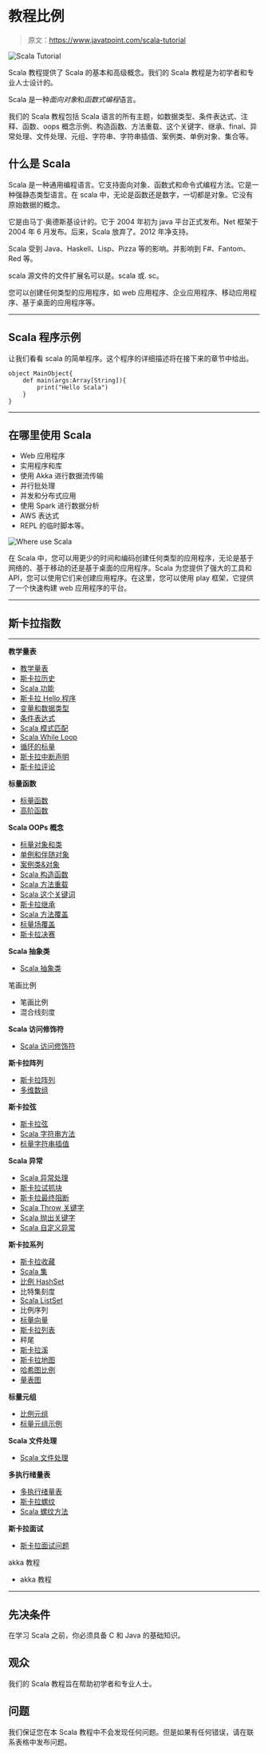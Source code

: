 # 教程比例

> 原文：<https://www.javatpoint.com/scala-tutorial>

![Scala Tutorial](img/32626da435b02aa99b865e55b964fe62.png)

Scala 教程提供了 Scala 的基本和高级概念。我们的 Scala 教程是为初学者和专业人士设计的。

Scala 是一种*面向对象*和*函数式编程*语言。

我们的 Scala 教程包括 Scala 语言的所有主题，如数据类型、条件表达式、注释、函数、oops 概念示例、构造函数、方法重载、这个关键字、继承、final、异常处理、文件处理、元组、字符串、字符串插值、案例类、单例对象、集合等。

## 什么是 Scala

Scala 是一种通用编程语言。它支持面向对象、函数式和命令式编程方法。它是一种强静态类型语言。在 scala 中，无论是函数还是数字，一切都是对象。它没有原始数据的概念。

它是由马丁·奥德斯基设计的。它于 2004 年初为 java 平台正式发布。Net 框架于 2004 年 6 月发布。后来，Scala 放弃了。2012 年净支持。

Scala 受到 Java、Haskell、Lisp、Pizza 等的影响。并影响到 F#、Fantom、Red 等。

scala 源文件的文件扩展名可以是。scala 或. sc。

您可以创建任何类型的应用程序，如 web 应用程序、企业应用程序、移动应用程序、基于桌面的应用程序等。

* * *

## Scala 程序示例

让我们看看 scala 的简单程序。这个程序的详细描述将在接下来的章节中给出。

```
object MainObject{
    def main(args:Array[String]){
		print("Hello Scala")
    }
}

```

* * *

## 在哪里使用 Scala

*   Web 应用程序
*   实用程序和库
*   使用 Akka 进行数据流传输
*   并行批处理
*   并发和分布式应用
*   使用 Spark 进行数据分析
*   AWS 表达式
*   REPL 的临时脚本等。

![Where use Scala](img/9db17f8e922206da6d357fff2307de4b.png)

在 Scala 中，您可以用更少的时间和编码创建任何类型的应用程序，无论是基于网络的、基于移动的还是基于桌面的应用程序。Scala 为您提供了强大的工具和 API，您可以使用它们来创建应用程序。在这里，您可以使用 play 框架，它提供了一个快速构建 web 应用程序的平台。

* * *

## 斯卡拉指数

* * *

**教学量表**

*   [教学量表](scala-tutorial)
*   [斯卡拉历史](history-of-scala)
*   [Scala 功能](features-of-scala)
*   [斯卡拉 Hello 程序](simple-program-of-scala)
*   [变量和数据类型](scala-variable-and-data-types)
*   [条件表达式](scala-conditional-expressions)
*   [Scala 模式匹配](scala-pattern-matching)
*   [Scala While Loop](scala-while-loop)
*   [循环的标量](scala-for-loop)
*   [斯卡拉中断声明](scala-break)
*   [斯卡拉评论](scala-comments)

**标量函数**

*   [标量函数](scala-functions)
*   [高阶函数](scala-higher-order-functions)

**Scala OOPs 概念**

*   [标量对象和类](scala-object-and-class)
*   [单例和伴随对象](scala-singleton-and-companion-object)
*   [案例类&对象](scala-case-classes-and-case-object)
*   [Scala 构造函数](scala-constructor)
*   [Scala 方法重载](scala-method-overloading)
*   [Scala 这个关键词](scala-this)
*   [斯卡拉继承](scala-inheritance)
*   [Scala 方法覆盖](scala-method-overriding)
*   [标量场覆盖](scala-field-overriding)
*   [斯卡拉决赛](scala-final)

**Scala 抽象类**

*   [Scala 抽象类](scala-abstract-class)

笔画比例

*   笔画比例
*   混合线刻度

**Scala 访问修饰符**

*   [Scala 访问修饰符](scala-access-modifier)

**斯卡拉阵列**

*   [斯卡拉阵列](scala-array)
*   [多维数组](scala-multidimensional-array)

**斯卡拉弦**

*   [斯卡拉弦](scala-string)
*   [Scala 字符串方法](scala-string-methods)
*   [标量字符串插值](scala-string-interpolation)

**Scala 异常**

*   [Scala 异常处理](scala-exception-handling)
*   [斯卡拉试抓块](scala-try-catch)
*   [斯卡拉最终阻断](scala-finally-block)
*   [Scala Throw 关键字](scala-throw-keyword)
*   [Scala 抛出关键字](scala-throws-keyword)
*   [Scala 自定义异常](scala-custom-exception)

**斯卡拉系列**

*   [斯卡拉收藏](scala-collection)
*   [Scala 集](scala-set)
*   [比例 HashSet](scala-hashset)
*   比特集刻度
*   [Scala ListSet](scala-listset)
*   比例序列
*   [标量向量](scala-vector)
*   [斯卡拉列表](scala-list)
*   秤尾
*   [斯卡拉溪](scala-stream)
*   [斯卡拉地图](scala-maps)
*   [哈希图比例](scala-hashmap)
*   [量表图](scala-listmap)

**标量元组**

*   [比例元组](scala-tuples)
*   [标量元组示例](scala-tuple-example)

**Scala 文件处理**

*   [Scala 文件处理](scala-file-handling)

**多执行绪量表**

*   [多执行绪量表](scala-multithreading)
*   [斯卡拉螺纹](scala-thread)
*   [Scala 螺纹方法](scala-thread-methods)

**斯卡拉面试**

*   [斯卡拉面试问题]( scala-interview-questions)

akka 教程

*   akka 教程

* * *

## 先决条件

在学习 Scala 之前，你必须具备 C 和 Java 的基础知识。

## 观众

我们的 Scala 教程旨在帮助初学者和专业人士。

## 问题

我们保证您在本 Scala 教程中不会发现任何问题。但是如果有任何错误，请在联系表格中发布问题。